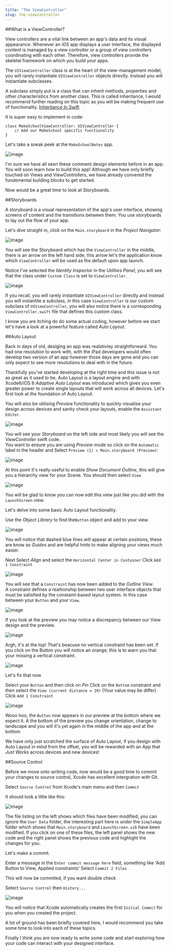 ```yaml
---
title: "The ViewController"
slug: the-viewcontroller
---     
```


##What is a ViewController?

View controllers are a vital link between an app's data and its visual appearance. Whenever an iOS app displays a user interface, the displayed content is managed by a view controller or a group of view controllers coordinating with each other. Therefore, view controllers provide the skeletal framework on which you build your apps.

The `UIViewController` class is at the heart of the view-management model, you will rarely instantiate `UIViewController` objects directly. Instead you will instantiate subclasses.

A subclass simply put is a class that can inherit methods, properties and other characteristics from another class.  This is called inheritance, I would recommend further reading on this topic as you will be making frequent use of functionality. [Inheritance In Swift](https://developer.apple.com/library/ios/documentation/Swift/Conceptual/Swift_Programming_Language/Inheritance.html)

It is super easy to implement in code:

```
class MakeSchoolViewController: UIViewController {
	// Add our MakeSchool specific functionality
}
```

Let's take a sneak peek at the `MakeSchoolNotes` app.

![image](makeschool_notes_preview.png)

I'm sure we have all seen these comment design elements before in an app. You will soon learn how to build this app! 
Although we have only briefly touched on Views and ViewControllers, we have already convered the fundemental building blocks to get started.

Now would be a great time to look at Storyboards.

##Storyboards
 
A storyboard is a visual representation of the app's user interface, showing screens of content and the transitions between them. You use storyboards to lay out the flow of your app.

Let's dive straight in, click on the `Main.storyboard` in the *Project Navigator*:

![image](storyboard_1.png)

You will see the Storyboard which has the `ViewController` in the middle, there is an arrow on the left hand side, this arrow let's the application know which `ViewController` will be used as the default 
upon app launch.

Notice I've selected the *Identity Inspector* in the *Utilities Panel*, you will see that the class under `Custom Class` is set to `ViewController`.

![image](identity_inspector.png)

If you recall, you will rarely instantiate `UIViewController` directly and instead you will instantite a subclass, in this case `ViewController` is our custom subclass of `UIViewController`, you will also
notice there is a corresponding `ViewController.swift` file that defines this custom class.

I know you are itching do do some actual coding, however before we start let's have a look at a powerful feature called *Auto Layout*.

##Auto Layout

Back in days of old, desiging an app was realativley straightforward.  You had one resolution to work with, with the iPad developers would often develop two version of an app however those days 
are gone and you can only expect to see more resolutions to deal with in the future.

Thankfully you've started developing at the right time and this issue is not as great as it used to be, Auto Layout is a layout engine and with Xcode6/iOS 8 *Adaptive Auto Layout* was introduced which gives you even greater power to create
single layouts that will work across all devices.  Let's first look at the foundation of Auto Layout.

You will also be utilising *Preview* functionality to quickly visualise your design across devices and sanity check your layouts, enable the `Assistant Editor`.

![image](assistant_editor.png)

You will see your *Storyboard* on the left side and most likely you will see the *ViewController* swift code.  
You want to ensure you are using *Preview* mode so click on the `Automatic` label in the header and Select `Preview (1) > Main.storyboard (Preview)`:

![image](assistant_select_preview.png)

At this point it's really useful to enable *Show Document Outline*, this will give you a hierarchy view for your Scene. You should then select `View`

![image](storyboard_outline_preview.png)

You will be glad to know you can now edit this view just like you did with the `LaunchScreen` view.

Let's delve into some basic Auto Layout functionality.

Use the *Object Library* to find the`Button` object and add to your view.
 
![image](view_guidelines.png)

You will notice that dashed blue lines will appear at certain positions, these are know as *Guides* and are helpful hints to make aligning your views much easier.

Next Select *Align* and select the `Horizontal Center in Container`
Click `Add 1 Constraint`
 
![image](constraint_align.png)
 
You will see that a `Constraint` has now been added to the *Outline View*.  
A constraint defines a realtionship between two user interface objects that must be satisfied by the constaint-based
layout system.  In this case between your `Button` and your `View`.
 
![image](outline_constraint.png)

If you look at the preview you may notice a discrepancy between our View design and the preview.

![image](preview_wrong.png)

Argh, it's at the top! That's beacuse no vertical constraint has been set.  If you click on the Button you will notice an orange, this is to warn you that your missing a vertical constraint.

![image](constraint_warning.png)

Let's fix that now

Select your `Button` and then click on *Pin*
Click on the `Bottom` constraint and then select the `View (current distance = 20)` (Your value may be differ)
Click `Add 1 Constraint`
 
![image](constraint_pin.png)

Wooo hoo, the `Button` now appears in our preview at the bottom where we expect it. A the bottom of the preview you change orientation, change to landscape and you will it's yet again
in the middle of the app and at the bottom.

We have only just scratched the surface of Auto Layout, if you design with Auto Layout in mind from the offset, you will be rewarded with an App that *Just Works* across devices and new devices!

##Source Control

Before we move onto writing code, now would be a good time to commit your changes to source control, Xcode has excellent intergration with Git.

Select `Source Control` from Xcode's main menu and then `Commit`
 
It should look a little like this:
 
![image](xcode_commit.png)
 
The file listing on the left shows which files have been modified, you can ignore the `User Data` folder, the interesting part here is under the `SimpleApp` folder which shows that `Main.storyboard` 
and `LaunchScreen.xib` have been modified. If you click on one of these files, the left panel shows the new code and the right panel shows the previous code and highlight the changes for you.

Let's make a commit.

Enter a message in the `Enter commit message here` field, something like 'Add Button to View, Applied constraints'
Select `Commit 2 Files`
 
This will now be commited, if you want double check
 
Select `Source Control` then `History...`
 
![image](xcode_history.png)
 
You will notice that Xcode automatically creates the first `Initial Commit` for you when you created the project.

A lot of ground has been briefly covered here, I would recommend you take some time to look into each of these topics.

Finally I think you are now ready to write some code and start exploring how your code can interact with your designed interface.

